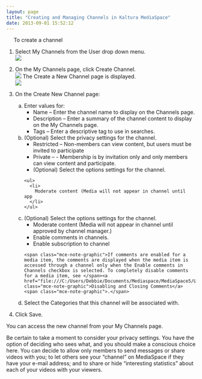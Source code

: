 ```yaml
---
layout: page
title: "Creating and Managing Channels in Kaltura MediaSpace"
date: 2013-09-01 15:52:12
---
```


<p class="Procedure mce-procedure">
       To create a channel
</p>

1.  Select My Channels from the User drop down menu.  
    <img src="{{site.url}}/assets/1155">
2.  On the My Channels page, click Create Channel.  
    <img src="{{site.url}}/assets/1159">
    The Create a New Channel page is displayed.  
    <img src="{{site.url}}/assets/1160">
3.  On the Create New Channel page:  
    <ol style="list-style-type: lower-alpha;">
      <li>
        Enter values for:<br /><ul>
          <li>
            Name – Enter the channel name to display on the Channels page.
          </li>
          <li>
            Description – Enter a summary of the channel content to display on the My Channels page.
          </li>
          <li>
            Tags – Enter a descriptive tag to use in searches.
          </li>
        </ul>
      </li>
      
      <li>
        (Optional) Select the privacy settings for the channel.<br /><ul>
          <li>
            Restricted – Non-members can view content, but users must be invited to participate
          </li>
          <li>
            Private – - Membership is by invitation only and only members can view content and participate.
          </li>
          <li>
            (Optional) Select the options settings for the channel.
          </li>
        </ul>
        
        <ul>
          <li>
            Moderate content (Media will not appear in channel until app
          </li>
        </ul>
      </li>
      
      <li>
        (Optional) Select the options settings for the channel.<br /><ul>
          <li>
            Moderate content (Media will not appear in channel until approved by channel manager.)
          </li>
          <li>
            Enable comments in channels.
          </li>
          <li>
            Enable subscription to channel
          </li>
        </ul>
        
        <span class="mce-note-graphic">If comments are enabled for a media item, the comments are displayed when the media item is accessed through a channel only when the Enable comments in Channels checkbox is selected. To completely disable comments for a media item, see </span><a href="file:///C:/Users/Debbie/Documents/Mediaspace/MediaSpace5/User_Manual/Kaltura_MediaSpace_User_Manual_5.docx#_Disabling_and_Closing" class="mce-note-graphic">Disabling and Closing Comments</a><span class="mce-note-graphic">.</span>
      </li>
      <li>
        <span class="mce-note-graphic"></span>Select the Categories that this channel will be associated with.
      </li>
    </ol>

4.  Click Save.

You can access the new channel from your My Channels page.

Be certain to take a moment to consider your privacy settings. You have the option of deciding who sees what, and you should make a conscious choice here. You can decide to allow only members to send messages or share videos with you; to let others see your “channel” on MediaSpace if they have your e-mail address; and to share or hide “interesting statistics” about each of your videos with your viewers.